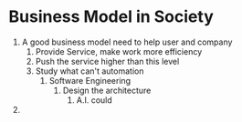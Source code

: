 # Business Model in Society
1. A good business model need to help user and company
	1. Provide Service, make work more efficiency
	2. Push the service higher than this level
	3. Study what can't automation
		1. Software Engineering
			1. Design the architecture
				1. A.I. could
2. 
